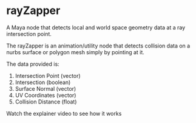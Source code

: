 # rayZapper
A Maya node that detects local and world space geometry data at a ray intersection point.

The rayZapper is an animation/utility node that detects collision data on a nurbs surface or polygon mesh
 simply by pointing at it. 
 
 The data provided is:
 1. Intersection Point (vector)
 2. Intersection (boolean)
 3. Surface Normal (vector)
 4. UV Coordinates (vector)
 5. Collision Distance (float)

Watch the explainer video to see how it works
